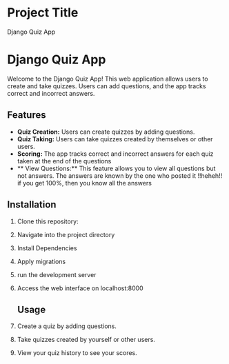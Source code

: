 # Project Title 
Django Quiz App

# Django Quiz App

Welcome to the Django Quiz App! This web application allows users to create and take quizzes. Users can add questions, and the app tracks correct and incorrect answers.

## Features

- **Quiz Creation:** Users can create quizzes by adding questions.
- **Quiz Taking:** Users can take quizzes created by themselves or other users.
- **Scoring:** The app tracks correct and incorrect answers for each quiz taken at the end of the questions
- ** View Questions:** This feature allows you to view all questions but not answers. The answers are known by the one who posted it !!heheh!! if you get 100%, then you know all the answers

## Installation

1. Clone this repository:

2. Navigate into the project directory
3. Install Dependencies
4. Apply migrations
5. run the development server
6. Access the web interface on localhost:8000
   ## Usage

1. Create a quiz by adding questions.
2. Take quizzes created by yourself or other users.
3. View your quiz history to see your scores.

